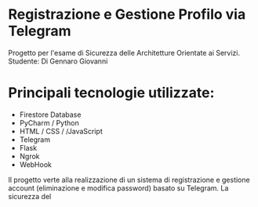 # Registrazione e Gestione Profilo via Telegram 
Progetto per l'esame di Sicurezza delle Architetture Orientate ai Servizi.
Studente: Di Gennaro Giovanni

# Principali tecnologie utilizzate:
- Firestore Database
- PyCharm / Python
- HTML / CSS / /JavaScript
- Telegram
- Flask
- Ngrok
- WebHook

Il progetto verte alla realizzazione di un sistema di registrazione e gestione account (eliminazione e modifica password) basato su Telegram. 
La sicurezza del 
  


